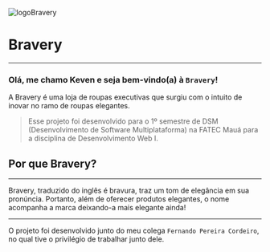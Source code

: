 ![logoBravery](https://user-images.githubusercontent.com/119967485/232362134-65b5525c-3e89-470e-ac9f-a9f70ca0e112.jpg)
# Bravery

---

### Olá, me chamo Keven e seja bem-vindo(a) à `Bravery`!

A Bravery é uma loja de roupas executivas que surgiu com o intuito de inovar no ramo de roupas elegantes.

> Esse projeto foi desenvolvido para o 1º semestre de DSM (Desenvolvimento de Software Multiplataforma) na FATEC Mauá para a disciplina de Desenvolvimento Web I.

## Por que Bravery?
---
Bravery, traduzido do inglês é bravura, traz um tom de elegância em sua pronúncia. Portanto, além de oferecer produtos elegantes, o nome acompanha a marca deixando-a mais elegante ainda!

---
O projeto foi desenvolvido junto do meu colega `Fernando Pereira Cordeiro`, no qual tive o privilégio de trabalhar junto dele.




